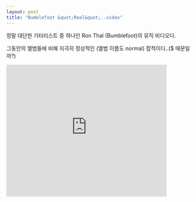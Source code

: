 ```yaml
---
layout: post
title: "Bumblefoot &quot;Real&quot;..video"
---
```


정말 대단한 기타리스트 중 하나인 Ron Thal (Bumblefoot)의 뮤직 비디오다.

그동안의 앨범들에 비해 지극히 정상적인 (앨범 이름도 normal) 팝적이다..($ 때문일까?)

<iframe src="https://www.youtube.com/embed/pWGKzgUCNzs" width="425" height="350" frameborder="" allowfullscreen></iframe>

